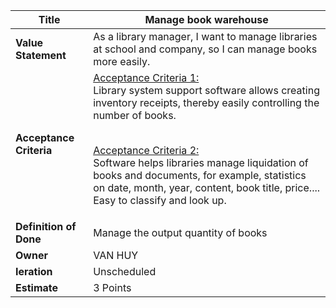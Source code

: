 | **Title**             | Manage book warehouse|
|-------------------|----------------------|
| **Value Statement** | As a library manager, I want to manage libraries at school and company, so I can manage books more easily. |
|**Acceptance Criteria** |<ins> Acceptance Criteria 1:</ins><br> Library system support software allows creating inventory receipts, thereby easily controlling the number of books.<p> <br> <ins>Acceptance Criteria 2:<br></ins> Software helps libraries manage liquidation of books and documents, for example, statistics on date, month, year, content, book title, price.... Easy to classify and look up.|
|**Definition of Done** |  Manage the output quantity of books |
| **Owner** | VAN HUY |
| **Ieration** |Unscheduled |
| **Estimate** | 3 Points |
